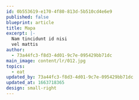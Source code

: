 ```yaml
---
id: 0b553619-e170-4f80-813d-5b510cd4e6e9
published: false
blueprint: article
title: Mapa
excerpt: |-
  Nam tincidunt id nisi
  vel mattis
author:
  - 73a44fc3-f8d3-4d01-9c7e-095429bb71dc
main_image: content/lr/012.jpg
topics:
  - eat
updated_by: 73a44fc3-f8d3-4d01-9c7e-095429bb71dc
updated_at: 1663718365
design: small-right
---
```

